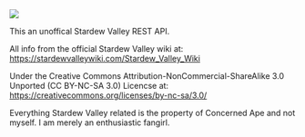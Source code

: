 <img src="https://stardewvalley.net/wp-content/uploads/2017/12/main_logo.png" />

This an unoffical Stardew Valley REST API.

All info from the official Stardew Valley wiki at: https://stardewvalleywiki.com/Stardew_Valley_Wiki

Under the Creative Commons Attribution-NonCommercial-ShareAlike 3.0 Unported (CC BY-NC-SA 3.0) Licencse at: https://creativecommons.org/licenses/by-nc-sa/3.0/

Everything Stardew Valley related is the property of Concerned Ape and not myself.
    I am merely an enthusiastic fangirl. 
